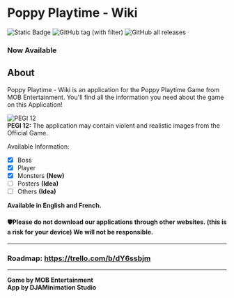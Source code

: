 # Poppy Playtime - Wiki  
![Static Badge](https://img.shields.io/badge/Status-ALPHA-7e49b8?style=flat-square)
![GitHub tag (with filter)](https://img.shields.io/github/v/tag/GabrielDja/PoppyPlaytime-Wiki_App?style=flat-square&label=Latest%20Version&color=177c66)
![GitHub all releases](https://img.shields.io/github/downloads/GabrielDja/PoppyPlaytime-Wiki_App/total?style=flat-square&label=Downloads)

### Now Available
## About
Poppy Playtime - Wiki is an application for the Poppy Playtime Game from MOB Entertainment. You'll find all the information you need about the game on this Application!

![PEGI 12](https://static.wixstatic.com/media/31958c_6fcb1d6d35ce4ecfb6cc560cca1ad2f1~mv2.png/v1/fill/w_33,h_40,al_c,q_85,usm_0.66_1.00_0.01,enc_auto/PEGI-12_Icon.png)  
**PEGI 12:** The application may contain violent and realistic images from the Official Game.

Available Information:
- [x] Boss
- [x] Player
- [x] Monsters **(New)**
- [ ] Posters **(Idea)**
- [ ] Others **(Idea)**

**Available in English and French.**

#### 🛡️Please do not download our applications through other websites. (this is a risk for your device) We will not be responsible.

---
### Roadmap: https://trello.com/b/dY6ssbjm
---
**Game by MOB Entertainment**  
**App by DJAMinimation Studio**
